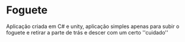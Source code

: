 # Foguete
Aplicação criada em C# e unity,  aplicação simples apenas para subir o foguete e retirar a parte de trás e descer com um certo ''cuidado''
